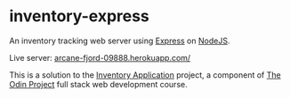 # inventory-express

An inventory tracking web server using [Express](http://expressjs.com/) on [NodeJS](https://nodejs.org/).

Live server: [arcane-fjord-09888.herokuapp.com/](arcane-fjord-09888.herokuapp.com/)

This is a solution to the [Inventory Application](https://www.theodinproject.com/courses/nodejs/lessons/inventory-application) project, a component of [The Odin Project](https://www.theodinproject.com/) full stack web development course.
